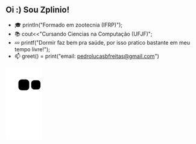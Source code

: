 ## Oi :) Sou Zplinio!

- 🎓 println("Formado em zootecnia (IFRP)");
- 📚 cout<<"Cursando Ciencias na Computação (UFJF)";
- 💤 printf("Dormir faz bem pra saúde, por isso pratico bastante em meu tempo livre!");
- 📫 greet() = print("email: pedrolucasbfreitas@gmail.com")

<div> 

![Snake animation](https://github.com/rafaballerini/rafaballerini/blob/output/github-contribution-grid-snake.svg)
 
</div>
